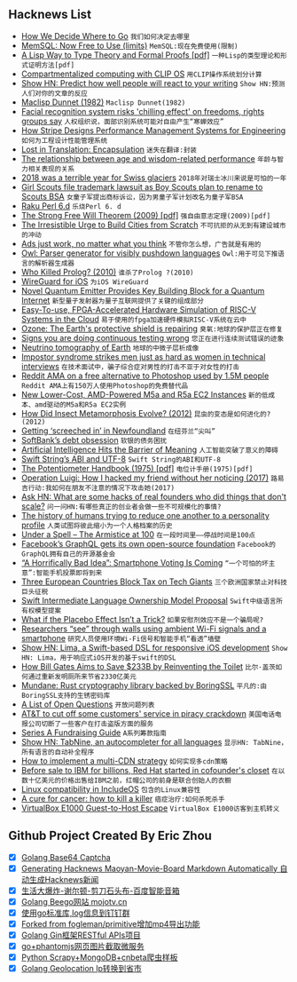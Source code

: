 ## Hacknews List


- [How We Decide Where to Go](http://maxplanck.nautil.us/article/325/how-we-decide-where-to-go)  `我们如何决定去哪里`
- [MemSQL: Now Free to Use (limits)](https://www.memsql.com/blog/announcing-memsql-free-tier)  `MemSQL:现在免费使用(限制)`
- [A Lisp Way to Type Theory and Formal Proofs [pdf]](https://www.european-lisp-symposium.org/static/2017/peschanski.pdf)  `一种Lisp的类型理论和形式证明方法[pdf]`
- [Compartmentalized computing with CLIP OS](https://lwn.net/SubscriberLink/768819/39d9692ec9f1ae54/)  `用CLIP操作系统划分计算`
- [Show HN: Predict how well people will react to your writing](https://www.isittoasted.com/)  `Show HN:预测人们对你的文章的反应`
- [Maclisp Dunnet (1982)](https://github.com/Quogic/DunnetPredecessor)  `Maclisp Dunnet(1982)`
- [Facial recognition system risks &#39;chilling effect&#39; on freedoms, rights groups say](https://www.theguardian.com/world/2018/nov/07/facial-image-matching-system-risks-chilling-effect-on-freedoms-rights-groups-say)  `人权组织说，面部识别系统可能对自由产生“寒蝉效应”`
- [How Stripe Designs Performance Management Systems for Engineering](https://blog.gitprime.com/designing-performance-management-systems/)  `如何为工程设计性能管理系统`
- [Lost in Translation: Encapsulation](https://dlang.org/blog/2018/11/06/lost-in-translation-encapsulation/)  `迷失在翻译:封装`
- [The relationship between age and wisdom-related performance](http://journals.sagepub.com/doi/abs/10.1080/016502599383739?journalCode=jbda)  `年龄与智力相关表现的关系`
- [2018 was a terrible year for Swiss glaciers](https://www.atlasobscura.com/articles/european-glaciers-have-been-coming-and-going-for-tens-of-thousands-of-years-now-theyre-just-going)  `2018年对瑞士冰川来说是可怕的一年`
- [Girl Scouts file trademark lawsuit as Boy Scouts plan to rename to Scouts BSA](https://www.reuters.com/article/us-boy-scouts-girl-scouts-lawsuit/girl-scouts-sues-boy-scouts-over-trademark-as-boys-welcome-girls-idUSKCN1NB2JN)  `女童子军提出商标诉讼，因为男童子军计划改名为童子军BSA`
- [Raku Perl 6.d](https://marketing.perl6.org/id/1541379592/pdf_digital)  `乐烧Perl 6. d`
- [The Strong Free Will Theorem (2009) [pdf]](http://www.ams.org/notices/200902/rtx090200226p.pdf)  `强自由意志定理(2009)[pdf]`
- [The Irresistible Urge to Build Cities from Scratch](https://www.bloomberg.com/news/features/2018-11-02/the-irresistible-urge-to-build-cities-from-scratch)  `不可抗拒的从无到有建设城市的冲动`
- [Ads just work, no matter what you think](https://hackernoon.com/nobody-is-immune-to-ads-7142a4245c2c)  `不管你怎么想，广告就是有用的`
- [Owl: Parser generator for visibly pushdown languages](https://github.com/ianh/owl#)  `Owl:用于可见下推语言的解析器生成器`
- [Who Killed Prolog? (2010)](https://vanemden.wordpress.com/2010/08/21/who-killed-prolog/)  `谁杀了Prolog ?(2010)`
- [WireGuard for iOS](https://lists.zx2c4.com/pipermail/wireguard/2018-November/003526.html)  `为iOS WireGuard`
- [Novel Quantum Emitter Provides Key Building Block for a Quantum Internet](https://spectrum.ieee.org/nanoclast/semiconductors/materials/novel-onchip-quantum-emitter-provides-key-building-block-for-a-quantum-internet)  `新型量子发射器为量子互联网提供了关键的组成部分`
- [Easy-To-use, FPGA-Accelerated Hardware Simulation of RISC-V Systems in the Cloud](https://fires.im/)  `易于使用的fpga加速硬件模拟RISC-V系统在云中`
- [Ozone: The Earth&#39;s protective shield is repairing](https://www.bbc.com/news/newsbeat-46107843)  `臭氧:地球的保护层正在修复`
- [Signs you are doing continuous testing wrong](https://opensource.com/article/18/11/continuous-testing-wrong)  `您正在进行连续测试错误的迹象`
- [Neutrino tomography of Earth](https://www.nature.com/articles/s41567-018-0319-1)  `地球的中微子层析成像`
- [Impostor syndrome strikes men just as hard as women in technical interviews](http://blog.interviewing.io/impostor-syndrome-strikes-men-just-as-hard-as-women-and-other-findings-from-thousands-of-technical-interviews/)  `在技术面试中，骗子综合症对男性的打击不亚于对女性的打击`
- [Reddit AMA on a free alternative to Photoshop used by 1.5M people](https://www.reddit.com/r/IAmA/comments/9urjmg/i_made_a_free_alternative_to_photoshop_that_is/)  `Reddit AMA上有150万人使用Photoshop的免费替代品`
- [New Lower-Cost, AMD-Powered M5a and R5a EC2 Instances](https://aws.amazon.com/blogs/aws/new-lower-cost-amd-powered-ec2-instances/)  `新的低成本、amd驱动的M5a和R5a EC2实例`
- [How Did Insect Metamorphosis Evolve? (2012)](https://www.scientificamerican.com/article/insect-metamorphosis-evolution/)  `昆虫的变态是如何进化的?(2012)`
- [Getting ‘screeched in’ in Newfoundland](http://www.bbc.com/travel/story/20181105-a-strange-welcome-in-canada)  `在纽芬兰“尖叫”`
- [SoftBank’s debt obsession](https://techcrunch.com/2018/11/06/softbanks-debt-obsession/)  `软银的债务困扰`
- [Artificial Intelligence Hits the Barrier of Meaning](https://www.nytimes.com/2018/11/05/opinion/artificial-intelligence-machine-learning.html)  `人工智能突破了意义的障碍`
- [Swift String’s ABI and UTF-8](https://forums.swift.org/t/string-s-abi-and-utf-8/17676)  `Swift String的ABI和UTF-8`
- [The Potentiometer Handbook (1975) [pdf]](https://www.bourns.com/docs/technical-documents/technical-library/corporate/OnlinePotentiometerHandbook.pdf)  `电位计手册(1975)[pdf]`
- [Operation Luigi: How I hacked my friend without her noticing (2017)](https://mango.pdf.zone/operation-luigi-how-i-hacked-my-friend-without-her-noticing)  `路易吉行动:我如何在朋友不注意的情况下攻击她(2017)`
- [Ask HN: What are some hacks of real founders who did things that don&#39;t scale?](item?id=18400020)  `问一问HN:有哪些真正的创业者会做一些不可规模化的事情?`
- [The history of humans trying to reduce one another to a personality profile](https://www.laphamsquarterly.org/roundtable/meet-yourself)  `人类试图将彼此缩小为一个人格档案的历史`
- [Under a Spell – The Armistice at 100](https://unintendedconsequenc.es/under-a-spell/)  `在一段时间里——停战时间是100点`
- [Facebook’s GraphQL gets its own open-source foundation](https://techcrunch.com/2018/11/06/facebooks-graphql-gets-its-own-open-source-foundation/)  `Facebook的GraphQL拥有自己的开源基金会`
- [“A Horrifically Bad Idea”: Smartphone Voting Is Coming](https://www.vanityfair.com/news/2018/08/smartphone-voting-is-coming-just-in-time-for-midterms-voatz)  `“一个可怕的坏主意”:智能手机投票即将到来`
- [Three European Countries Block Tax on Tech Giants](https://www.bloomberg.com/news/articles/2018-11-06/french-push-for-eu-tech-tax-falters-as-italy-vows-to-go-it-alone)  `三个欧洲国家禁止对科技巨头征税`
- [Swift Intermediate Language Ownership Model Proposal](https://forums.swift.org/t/sil-ownership-model-proposal-refreshed/16872)  `Swift中级语言所有权模型提案`
- [What if the Placebo Effect Isn’t a Trick?](https://www.nytimes.com/2018/11/07/magazine/placebo-effect-medicine.html)  `如果安慰剂效应不是一个骗局呢?`
- [Researchers “see” through walls using ambient Wi-Fi signals and a smartphone](https://www.technologyreview.com/s/612375/using-wi-fi-to-see-behind-closed-doors-is-easier-than-anyone-thought/)  `研究人员使用环境Wi-Fi信号和智能手机“看透”墙壁`
- [Show HN: Lima, a Swift-based DSL for responsive iOS development](https://github.com/gk-brown/Lima)  `Show HN: Lima，用于响应式iOS开发的基于swift的DSL`
- [How Bill Gates Aims to Save $233B by Reinventing the Toilet](https://www.bloomberg.com/news/articles/2018-11-06/bill-gates-aims-to-save-233-billion-by-reinventing-the-toilet)  `比尔·盖茨如何通过重新发明厕所来节省2330亿美元`
- [Mundane: Rust cryptography library backed by BoringSSL](https://github.com/google/mundane)  `平凡的:由BoringSSL支持的生锈密码库`
- [A List of Open Questions](https://www.gwern.net/Notes#open-questions)  `开放问题列表`
- [AT&amp;T to cut off some customers&#39; service in piracy crackdown](https://www.axios.com/scoop-att-to-terminate-service-over-piracy-for-first-time-1541465187-749442e3-7b71-4cc7-a694-865779b6fb96.html)  `美国电话电报公司切断了一些客户在打击盗版方面的服务`
- [Series A Fundraising Guide](https://marathon.vc/blog/series-a-fundraising-guide)  `A系列筹款指南`
- [Show HN: TabNine, an autocompleter for all languages](https://tabnine.com/)  `显示HN: TabNine，所有语言的自动补全程序`
- [How to implement a multi-CDN strategy](https://blog.streamroot.io/how-to-implement-a-multi-cdn-strategy-everything-you-need-to-know/)  `如何实现多cdn策略`
- [Before sale to IBM for billions, Red Hat started in cofounder&#39;s closet](https://www.cnbc.com/2018/11/01/before-sale-to-ibm-for-billions-red-hat-started-in-cofounders-closet.html)  `在以数十亿美元的价格出售给IBM之前，红帽公司的前身是联合创始人的衣橱`
- [Linux compatibility in IncludeOS](https://www.includeos.org/blog/2018/musl.html)  `包含的Linux兼容性`
- [A cure for cancer: how to kill a killer](https://www.theguardian.com/science/2018/nov/04/a-cure-for-cancer-how-to-kill-a-killer-revolutionary-immune-system-immunotherapy)  `癌症治疗:如何杀死杀手`
- [VirtualBox E1000 Guest-to-Host Escape](https://github.com/MorteNoir1/virtualbox_e1000_0day)  `VirtualBox E1000访客到主机转义`

## Github Project Created By Eric Zhou

- [x] [Golang Base64 Captcha](https://github.com/mojocn/base64Captcha)
- [x] [Generating Hacknews Maoyan-Movie-Board Markdown Automatically 自动生成Hacknews新闻](https://github.com/dejavuzhou/md-genie)
- [x] [生活大爆炸-谢尔顿-剪刀石头布-百度智能音箱](https://github.com/mojocn/dueros-bang-game)
- [x] [Golang Beego网站 mojotv.cn](https://github.com/mojocn/www.mojotv.cn)
- [x] [使用go标准库,log信息到钉钉群](https://github.com/mojocn/dooger)
- [x] [Forked from fogleman/primitive增加mp4导出功能](https://github.com/mojocn/primitive)
- [x] [Golang Gin框架RESTful APIs项目](https://github.com/JJJJJJJerk/ezier-golang-web-api-framework)
- [x] [go+phantomjs网页图片截取微服务](https://github.com/mojocn/screen_shot)
- [x] [Python Scrapy+MongoDB+cnbeta爬虫样板](https://github.com/mojocn/scrapy_mongodb_boilerplate_cnbeta)
- [x] [Golang Geolocation Ip转换到省市](https://github.com/mojocn/ip2location)